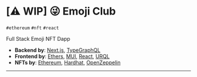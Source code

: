 # **[⚠️  WIP]** 😜 Emoji Club

`#ethereum` `#nft` `#react`

Full Stack Emoji NFT Dapp

- **Backend by**: [Next.js][next], [TypeGraphQL][typegraphql]
- **Frontend by**: [Ethers][ethers], [MUI][mui], [React][react], [URQL][urql]
- **NFTs by**: [Ethereum][ethereum], [Hardhat][hardhat], [OpenZeppelin][openzeppelin]

---

[ethereum]: https://github.com/ethereum
[ethers]: https://github.com/ethers-io/ethers.js/
[hardhat]: https://github.com/NomicFoundation/hardhat
[mui]: https://github.com/mui
[next]: https://github.com/vercel/next.js
[openzeppelin]: https://github.com/OpenZeppelin/openzeppelin-contracts
[react]: https://github.com/facebook/react
[typegraphql]: TypeGraphQL
[urql]: https://github.com/FormidableLabs/urql
